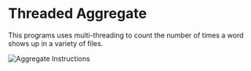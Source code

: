 # Threaded Aggregate

This programs uses multi-threading to count the number of times a word shows up in a variety of files.

![Aggregate Instructions](https://github.com/coleternes/gifs/blob/main/cpsc231/aggregate.gif)
